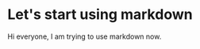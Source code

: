 Let's start using markdown
==========================

Hi everyone, I am trying to use markdown now.
